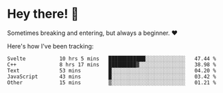 # Hey there! 👋
Sometimes breaking and entering, but always a beginner. ❤️

Here's how I've been tracking:
<!--START_SECTION:waka-->

```text
Svelte           10 hrs 5 mins   ████████████░░░░░░░░░░░░░   47.44 %
C++              8 hrs 17 mins   █████████▓░░░░░░░░░░░░░░░   38.98 %
Text             53 mins         █░░░░░░░░░░░░░░░░░░░░░░░░   04.20 %
JavaScript       43 mins         █░░░░░░░░░░░░░░░░░░░░░░░░   03.42 %
Other            15 mins         ▒░░░░░░░░░░░░░░░░░░░░░░░░   01.21 %
```

<!--END_SECTION:waka-->
